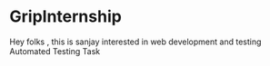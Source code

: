 # GripInternship
Hey folks , this is sanjay interested in web development and testing
Automated Testing Task
